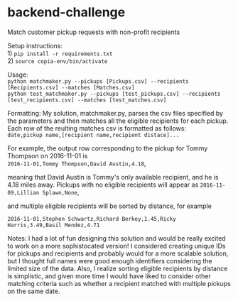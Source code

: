 # backend-challenge
Match customer pickup requests with non-profit recipients

Setup instructions:
<br />1) `pip install -r requirements.txt`
<br />2) `source copia-env/bin/activate`

Usage:
<br />`python matchmaker.py --pickups [Pickups.csv] --recipients [Recipients.csv] --matches [Matches.csv]`
<br />`python test_matchmaker.py --pickups [test_pickups.csv] --recipients [test_recipients.csv] --matches [test_matches.csv]`

Formatting:
My solution, matchmaker.py, parses the csv files specified by the parameters and then matches all the eligible recipients for each pickup. Each row of the reulting matches csv is formatted as follows:
<br /> `date,pickup name,[recipient name,recipient distace]...`

For example, the output row corresponding to the pickup for Tommy Thompson on 2016-11-01 is
<br /> `2016-11-01,Tommy Thompson,David Austin,4.18`,

meaning that David Austin is Tommy's only available recipient, and he is 4.18 miles away. Pickups with no eligible recipients will appear as
`2016-11-09,Lillian Splawn,None`,

and multiple eligible recipients will be sorted by distance, for example

`2016-11-01,Stephen Schwartz,Richard Berkey,1.45,Ricky Harris,3.49,Basil Mendez,4.71`

Notes:
I had a lot of fun designing this solution and would be really excited to work on a more sophistocated version! I considered creating unique IDs for pickups and recipients and probably would for a more scalable solution, but I thought full names were good enough identifiers considering the limited size of the data. Also, I realize sorting eligible recipients by distance is simplistic, and given more time I would have liked to consider other matching criteria such as whether a recipient matched with multiple pickups on the same date.

